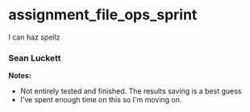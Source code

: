 # assignment_file_ops_sprint
I can haz spellz

### Sean Luckett

**Notes:**
* Not entirely tested and finished. The results saving is a best guess
* I've spent enough time on this so I'm moving on.